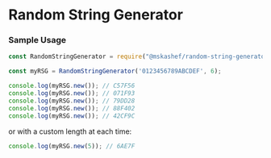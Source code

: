 # Random String Generator

### Sample Usage

```js
const RandomStringGenerator = require("@mskashef/random-string-generator");

const myRSG = RandomStringGenerator('0123456789ABCDEF', 6);

console.log(myRSG.new()); // C57F56
console.log(myRSG.new()); // 071F93
console.log(myRSG.new()); // 79DD28
console.log(myRSG.new()); // 88F402
console.log(myRSG.new()); // 42CF9C
```

or with a custom length at each time: 
```js
console.log(myRSG.new(5)); // 6AE7F
```